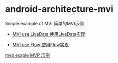 # android-architecture-mvi

Simple example of MVI 简单的MVI示例

- [MVI use LiveData 使用LiveData实现](https://github.com/RUANHAOANDROID/android-architecture-mvi/tree/main)

- [MVI use Flow 使用Flow实现](https://github.com/RUANHAOANDROID/android-architecture-mvi/tree/mvi-flow)

[mvp exaple MVP 示例](https://github.com/RUANHAOANDROID/android-architecture-mvp)

